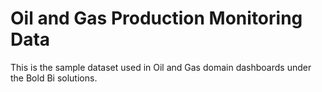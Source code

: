 # Oil and Gas Production Monitoring Data

This is the sample dataset used in Oil and Gas domain dashboards under the Bold Bi solutions.
